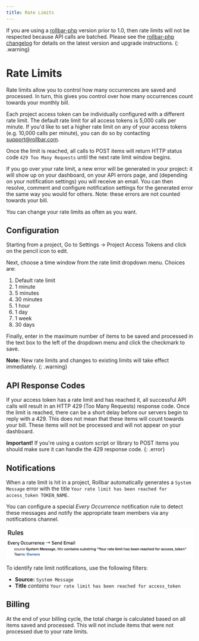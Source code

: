 ```yaml
---
title: Rate Limits
---
```


If you are using a [rollbar-php](/docs/notifier/rollbar-php/) version prior to 1.0, then rate limits will not be respected because API calls are batched.  Please see the [rollbar-php changelog](https://github.com/rollbar/rollbar-php/blob/v1.3.0/CHANGELOG.md) for details on the latest version and upgrade instructions.
{: .warning}

# Rate Limits

Rate limits allow you to control how many occurrences are saved and
processed. In turn, this gives you control over how many occurrences
count towards your monthly bill.

Each project access token can be individually configured with a
different rate limit. The default rate limit for all access tokens is 5,000 calls per minute.  If you'd like to set a higher rate limit on any of your access tokens (e.g. 10,000 calls per minute), you can do so by contacting [support@rollbar.com](mailto:support@rollbar.com).  

Once the limit is reached, all calls to POST items
will return HTTP status code `429 Too Many Requests` until the next rate
limit window begins.

If you go over your rate limit, a new error will be generated in your
project: it will show up on your dashboard, on your API errors page, and
(depending on your notification settings) you will receive an email. You
can then resolve, comment and configure notification settings for the
generated error the same way you would for others. Note: these errors
are not counted towards your bill.

You can change your rate limits as often as you want.

## Configuration

Starting from a project, Go to Settings -> Project Access Tokens and
click on the pencil icon to edit.

Next, choose a time window from the rate limit dropdown menu. Choices
are:

1.  Default rate limit
2.  1 minute
3.  5 minutes
4.  30 minutes
5.  1 hour
6.  1 day
7.  1 week
8.  30 days

Finally, enter in the maximum number of items to be saved and processed in the text box to the left of the dropdown menu and click the checkmark to save.

**Note:** New rate limits and changes to existing limits will take effect immediately.
{: .warning}

## API Response Codes

If your access token has a rate limit and has reached
it, all successful API calls will result in an HTTP 429 (Too Many
Requests) response code. Once the limit is reached, there can be a short
delay before our servers begin to reply with a 429. This does not mean
that these items will count towards your bill. These items will not be
processed and will not appear on your dashboard.

**Important!** If you're using a custom script or library to POST items you should make sure it can
handle the 429 response code.
{: .error}

## Notifications

When a rate limit is hit in a project, Rollbar automatically generates a `System Message` error with the title `Your rate limit has been reached for access_token TOKEN_NAME`.

You can configure a special _Every Occurrence_ notification rule to detect these messages and notify the appropriate team members via any notifications channel.

![](../images/guides/rate-limits/rate-limit-notification.png)

To identify rate limit notifications, use the following filters:

* **Source:** `System Message`
* **Title** *contains* `Your rate limit has been reached for access_token`

## Billing

At the end of your billing cycle, the total charge is calculated based
on all items saved and processed. This will not include items that were not processed due to your
rate limits.


